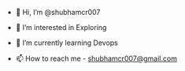 - 👋 Hi, I’m @shubhamcr007
- 👀 I’m interested in Exploring
- 🌱 I’m currently learning Devops

- 📫 How to reach me - shubhamcr007@gmail.com

<!---
shubhamcr007/shubhamcr007 is a ✨ special ✨ repository because its `README.md` (this file) appears on your GitHub profile.
You can click the Preview link to take a look at your changes.
--->
